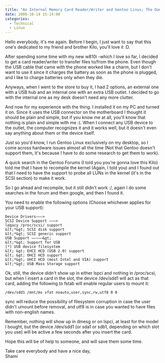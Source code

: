 ```yaml
---
title: "An Internal Memory Card Reader/Writer and Gentoo Linux; The Dangerous Combination"
date: 2006-10-14 15:14:00
categories:
  - Technical
  - Linux
---
```


Hello everybody, it's me again. Before I begin, I just want to say that this one's dedicated to my friend and brother Kilo, you'll love it :D.

After spending some time with my new w810i -which I love so far, I decided to get a card reader/writer to transfer files to/from the phone. Even though the USB cable that came with the phone worked like a charm, but I don't want to use it since it charges the battery as soon as the phone is plugged, and I like to charge batteries only when they die.<!--more-->

Anyways, when I went to the store to buy it, I had 2 options, an external one with a USB hub and an internal one with an extra USB outlet. I decided to go with the internal one as my desk doesn't need any more clutter.

And now for my experience with the thing. I installed it on my PC and turned it on. Since it uses the USB connector on the motherboard I thought it should be plain and simple, but if you know me at all, you'll know that nothing is plain and simple with me :(. When I connect any USB device to the outlet, the computer recognizes it and it works well, but it doesn't even say anything about them or the device itself.

Just so you'd know, I run Gentoo Linux exclusively on my desktop, so I come across hardware issues almost all the time (Not that Gentoo doesn't support them, it's because I have to do some research to get them to work).

A quick search in the Gentoo Forums (I told you you're gonna love this Kilo) told me that I have to recompile the kernel (Again, I told you) and I found out that I need to have the support to probe all LUNs in the kernel (it's in the SCSI section) to make it work.

So I go ahead and recompile, but it still didn't work :/, again I do some searches in the forum and then google, and then I found it.

You need to enable the following options (Choose whichever applies for your USB support):
```none
Device Drivers——–>
SCSI Device Support ———>
legacy /proc/scsi/ support
&lt;*&gt; SCSI disk support
&lt;*&gt; SCSI generic support
USB Support ————–&gt;
&lt;*&gt; Support for USB
[*] USB device filesystem
&lt; &gt; EHCI HCD (USB 2.0) support
&lt; &gt; OHCI HCD support
&lt;*&gt; UHCI HCD (most Intel and VIA) support
&lt;*&gt; USB Mass Storage support
```

Ok, still, the device didn't show up in either lspci and nothing in /proc/scsi, but when I insert a card in the slot, the device /dev/sdd1 will act as that card, adding the following to fstab will enable regular users to mount it:

```none
/dev/sdd1 /mnt/ms vfat noauto,user,sync,rw,utf8 0 0
```

sync will reduce the possibility of filesystem corruption in case the user didn't umount before removal, and utf8 is in case you wanted to have files with non-english names.

Remember, nothing will show up in dmesg or on lspci, at least for the model I bought, but the device /dev/sdd1 (or sda1 or sdb1, depending on which slot you use) will be active a few seconds after you insert the card.

Hope this will be of help to someone, and will save them some time.

Take care everybody and have a nice day,  
Shami